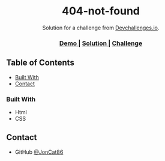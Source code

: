 <!-- Please update value in the {}  -->

<h1 align="center">404-not-found</h1>

<div align="center">
   Solution for a challenge from  <a href="http://devchallenges.io" target="_blank">Devchallenges.io</a>.
</div>

<div align="center">
  <h3>
    <a href="https://JonCat86.github.io/devChallenge-404">
      Demo
    </a>
    <span> | </span>
    <a href="https://github.com/JonCat86/devchallenges/tree/main/404-not-found#404-not-found">
      Solution
    </a>
    <span> | </span>
    <a href="https://devchallenges.io/challenges/wBunSb7FPrIepJZAg0sY">
      Challenge
    </a>
  </h3>
</div>

<!-- TABLE OF CONTENTS -->

## Table of Contents

- [Built With](#built-with)
- [Contact](#contact)

### Built With

<!-- This section should list any major frameworks that you built your project using. Here are a few examples.-->

- Html
- CSS

## Contact

- GitHub [@JonCat86](https://github.com/JonCat86)
